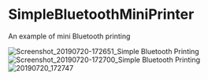 # SimpleBluetoothMiniPrinter
An example of mini Bluetooth printing


![Screenshot_20190720-172651_Simple Bluetooth Printing](https://user-images.githubusercontent.com/48861150/61585467-16c16b80-ab32-11e9-8fd7-db76b99cee77.jpg)
![Screenshot_20190720-172700_Simple Bluetooth Printing](https://user-images.githubusercontent.com/48861150/61585468-19bc5c00-ab32-11e9-8f50-8daf9ec6603f.jpg)
![20190720_172747](https://user-images.githubusercontent.com/48861150/61585469-1cb74c80-ab32-11e9-9318-f0f2172fa42a.jpg)


